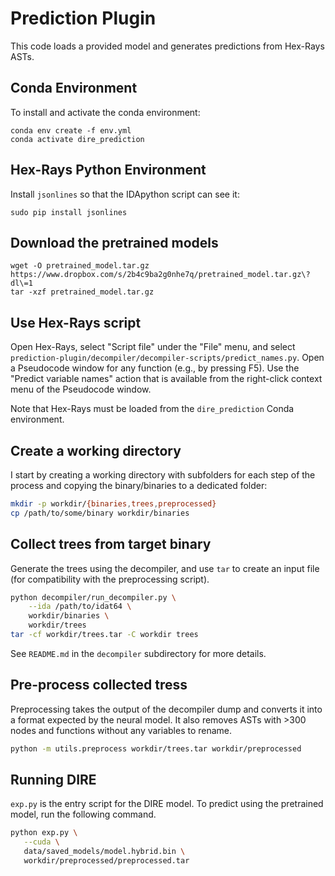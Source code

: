 # Prediction Plugin

This code loads a provided model and generates predictions from Hex-Rays ASTs.

## Conda Environment

To install and activate the conda environment:

```
conda env create -f env.yml
conda activate dire_prediction
```

## Hex-Rays Python Environment

Install `jsonlines` so that the IDApython script can see it:
```
sudo pip install jsonlines
```

## Download the pretrained models

```
wget -O pretrained_model.tar.gz https://www.dropbox.com/s/2b4c9ba2g0nhe7q/pretrained_model.tar.gz\?dl\=1
tar -xzf pretrained_model.tar.gz
```

## Use Hex-Rays script

Open Hex-Rays, select "Script file" under the "File" menu, and select
`prediction-plugin/decompiler/decompiler-scripts/predict_names.py`.
Open a Pseudocode window for any function (e.g., by pressing F5).  Use
the "Predict variable names" action that is available from the
right-click context menu of the Pseudocode window.

Note that Hex-Rays must be loaded from the `dire_prediction` Conda
environment.

## Create a working directory

I start by creating a working directory with subfolders for each step of the
process and copying the binary/binaries to a dedicated folder:

```bash
mkdir -p workdir/{binaries,trees,preprocessed}
cp /path/to/some/binary workdir/binaries
```

## Collect trees from target binary

Generate the trees using the decompiler, and use `tar` to create an input file (for
compatibility with the preprocessing script).

```bash
python decompiler/run_decompiler.py \
    --ida /path/to/idat64 \
    workdir/binaries \
    workdir/trees
tar -cf workdir/trees.tar -C workdir trees
```

See `README.md` in the `decompiler` subdirectory for more details.

## Pre-process collected tress

Preprocessing takes the output of the decompiler dump and converts it into a
format expected by the neural model. It also removes ASTs with >300 nodes and
functions without any variables to rename.

```bash
python -m utils.preprocess workdir/trees.tar workdir/preprocessed
```

## Running DIRE

`exp.py` is the entry script for the DIRE model.
To predict using the  pretrained model, run the following command.

 ```bash
python exp.py \
    --cuda \
    data/saved_models/model.hybrid.bin \
    workdir/preprocessed/preprocessed.tar
```
